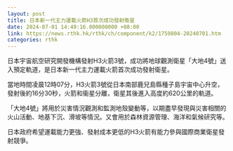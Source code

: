 ```yaml
---
layout: post
title: 日本新一代主力運載火箭H3首次成功發射衞星
date: 2024-07-01 14:49:16.000000000 +08:00
link: https://news.rthk.hk/rthk/ch/component/k2/1759804-20240701.htm
categories: rthk
---
```


日本宇宙航空研究開發機構發射H3火箭3號，成功將地球觀測衛星「大地4號」送入預定軌道，是日本新一代主力運載火箭首次成功發射衛星。

當地時間凌晨12時07分，H3火箭3號從日本南部鹿兒島縣種子島宇宙中心升空，發射後約16分30秒，火箭和衞星分離，衛星其後進入高度約620公里的軌道。

「大地4號」將用於災害情況觀測和監測地殼變動等，以期盡早發現與災害相關的火山活動、地基下沉、滑坡等情況。又會用於森林資源管理、海洋和氣候研究等。

日本政府希望運載能力更強、發射成本更低的H3火箭有能力參與國際商業衛星發射競爭。
